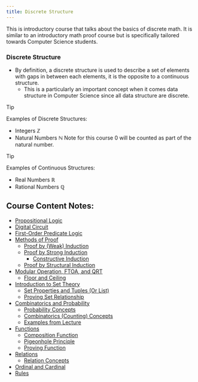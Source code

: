 ```yaml
---
title: Discrete Structure
---
```



This is introductory course that talks about the basics of discrete math.
It is similar to an introductory math proof course but is specifically tailored towards Computer Science students.

### Discrete Structure

- By definition, a discrete structure is used to describe a set of elements with gaps in between each elements, it is the opposite to a continuous structure.
  - This is a particularly an important concept when it comes data structure in Computer Science since all data structure are discrete.
  
> [!TIP]
>
> Examples of Discrete Structures: 
>
> - Integers $\mathbb {Z}$
> - Natural Numbers $\mathbb {N}$ Note for this course 0 will be counted as part of the natural number.

> [!TIP] 
>
> Examples of Continuous Structures: 
>
> - Real Numbers $\mathbb {R}$
> - Rational Numbers $\mathbb {Q}$


## Course Content Notes:

- [Propositional Logic](./content/Propositional-logic.md)
- [Digital Circuit](./content/Digital-Circuit.md)
- [First-Order Predicate Logic](./content/First-Order-Predicate-Logic.md)
- [Methods of Proof](./content/Method-of-Proof.md)
  - [Proof by (Weak) Induction](./content/Proof-by-Weak-Induction.md)
  - [Proof by Strong Induction](./content/Proof-by-Strong-Induction.md)
    - [Constructive Induction](./content/Constructive-Induction.md)
  - [Proof by Structural Induction](./content/Structural-Inducton.md)
- [Modular Operation, FTOA, and QRT](./content/Modular-Operation-FTOA-and-QRT.md)
  - [Floor and Ceiling](./content/Floor-Ceiling.md)
- [Introduction to Set Theory](./content/Introduction-to-Set-Theory.md)
  - [Set Properties and Tuples (Or List)](./content/Set-Properties-and-Tuples.md)
  - [Proving Set Relationship](./content/Proving-Set-Relationship.md)
- [Combinatorics and Probability](./content/Combinatorics-and-Probability.md)
  - [Probability Concepts](./content/Probability-Concepts.md)
  - [Combinatorics (Counting) Concepts](./content/Combinatorics-Concepts.md)
  - [Examples from Lecture](./content/Examples-with-Combinatorics-and-Probability.md)
- [Functions](./content/Functions.md)
  - [Composition Function](./content/Composition-Functions.md)
  - [Pigeonhole Principle](./content/Pigeonhole.md)
  - [Proving Function](./content/Proving-Function.md)
- [Relations](./content/Relations.md)
  - [Relation Concepts](./content/Relation-Concept.md)
- [Ordinal and Cardinal](./content/Ordinal-Cardinal.md)
- [Rules](./content/Rules.md)
